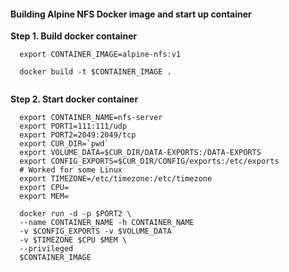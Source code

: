 #### Building Alpine NFS Docker image and start up container


**Step 1. Build docker container**

```
  export CONTAINER_IMAGE=alpine-nfs:v1
  
  docker build -t $CONTAINER_IMAGE .
  
```
**Step 2. Start docker container**

```
  export CONTAINER_NAME=nfs-server
  export PORT1=111:111/udp
  export PORT2=2049:2049/tcp
  export CUR_DIR=`pwd`  
  export VOLUME_DATA=$CUR_DIR/DATA-EXPORTS:/DATA-EXPORTS
  export CONFIG_EXPORTS=$CUR_DIR/CONFIG/exports:/etc/exports
  # Worked for some Linux
  export TIMEZONE=/etc/timezone:/etc/timezone
  export CPU=
  export MEM=

  docker run -d -p $PORT2 \
  --name CONTAINER_NAME -h CONTAINER_NAME
  -v $CONFIG_EXPORTS -v $VOLUME_DATA 
  -v $TIMEZONE $CPU $MEM \
  --privileged 
  $CONTAINER_IMAGE

```
